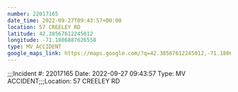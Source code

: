 ```yaml
---
number: 22017165
date_time: 2022-09-27T09:43:57+00:00
location: 57 CREELEY RD
latitude: 42.38567612245012
longitude: -71.1806887626558
type: MV ACCIDENT
google_maps_link: https://maps.google.com/?q=42.38567612245012,-71.1806887626558
---
```


;;;Incident #: 22017165   Date: 2022-09-27 09:43:57   Type: MV ACCIDENT;;;Location: 57 CREELEY RD
